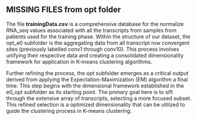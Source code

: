 ## MISSING FILES from opt folder

The file **trainingData.csv** is a comprehensive database for the normalize RNA_seq values associated with all the transcripts from samples from patients used for the training phase. Within the structure of our dataset, the opt_e0 subfolder is the aggregating data from all transcript row convergent sites (previously labelled conv1 through conv10). This process involves unifying their respective data and creating a consolidated dimensionality framework for application in K-means clustering algorithms.

Further refining the process, the opt subfolder emerges as a critical output derived from applying the Expectation-Maximization (EM) algorithm a final time. This step begins with the dimensional framework established in the e0_opt subfolder as its starting point. The primary goal here is to sift through the extensive array of transcripts, selecting a more focused subset. This refined selection is a optimized dimensionality that can be utilized to guide the clustering process in K-means clustering.
